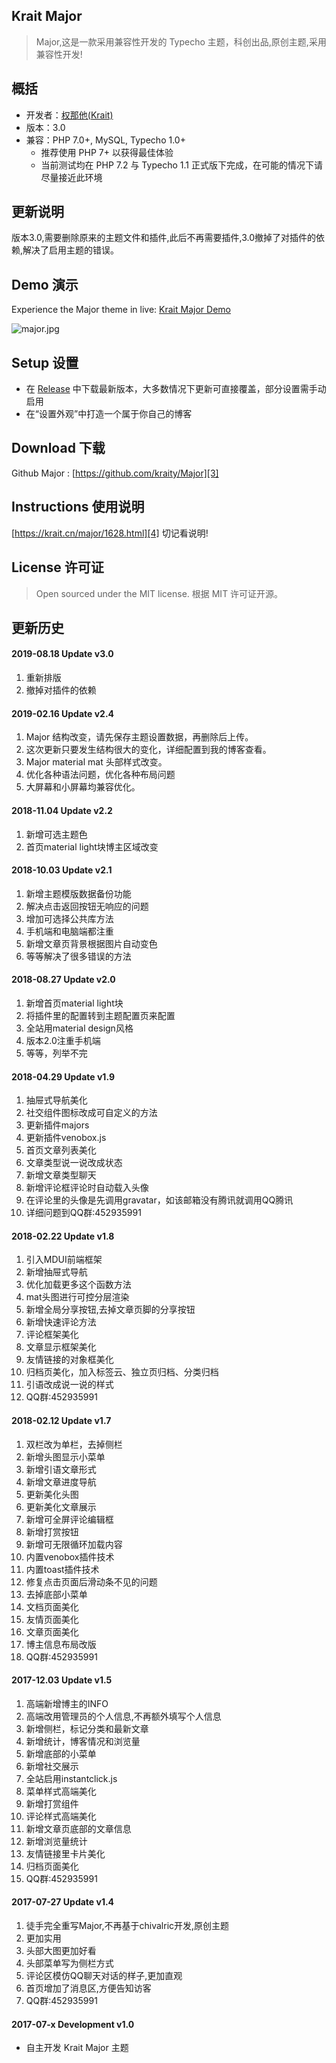 ## Krait Major ##

>Major,这是一款采用兼容性开发的 Typecho 主题，科创出品,原创主题,采用兼容性开发!

## 概括 ##
- 开发者：[权那他(Krait)][1]
- 版本：3.0
- 兼容：PHP 7.0+, MySQL, Typecho 1.0+
  - 推荐使用 PHP 7+ 以获得最佳体验
  - 当前测试均在 PHP 7.2 与 Typecho 1.1 正式版下完成，在可能的情况下请尽量接近此环境

## 更新说明 ##

版本3.0,需要删除原来的主题文件和插件,此后不再需要插件,3.0撤掉了对插件的依赖,解决了启用主题的错误。

## Demo 演示

Experience the Major theme in live: [Krait Major Demo](https://krait.cn)

![major.jpg][2]

## Setup 设置

- 在 [Release](https://github.com/kraity/Major/releases) 中下载最新版本，大多数情况下更新可直接覆盖，部分设置需手动启用
- 在“设置外观”中打造一个属于你自己的博客

## Download 下载 ##
Github Major : [https://github.com/kraity/Major][3]

## Instructions 使用说明 ##

[https://krait.cn/major/1628.html][4] 切记看说明!

## License 许可证 ##
>Open sourced under the MIT license.
>根据 MIT 许可证开源。

## 更新历史 ##
#### 2019-08.18 Update v3.0 ####

 1. 重新排版
 2. 撤掉对插件的依赖

#### 2019-02.16 Update v2.4 ####

 1. Major 结构改变，请先保存主题设置数据，再删除后上传。
 2. 这次更新只要发生结构很大的变化，详细配置到我的博客查看。
 3. Major material mat 头部样式改变。
 4. 优化各种语法问题，优化各种布局问题
 5. 大屏幕和小屏幕均兼容优化。

#### 2018-11.04 Update v2.2 ####

 1. 新增可选主题色
 2. 首页material light块博主区域改变
 
#### 2018-10.03 Update v2.1 ####

 1. 新增主题模版数据备份功能
 2. 解决点击返回按钮无响应的问题
 3. 增加可选择公共库方法
 4. 手机端和电脑端都注重
 5. 新增文章页背景根据图片自动变色
 6. 等等解决了很多错误的方法

#### 2018-08.27 Update v2.0 ####

 1. 新增首页material light块
 2. 将插件里的配置转到主题配置页来配置
 3. 全站用material design风格
 4. 版本2.0注重手机端
 5. 等等，列举不完

#### 2018-04.29 Update v1.9 ####

 1. 抽屉式导航美化
 2. 社交组件图标改成可自定义的方法
 3. 更新插件majors
 4. 更新插件venobox.js
 5. 首页文章列表美化
 6. 文章类型说一说改成状态
 7. 新增文章类型聊天
 8. 新增评论框评论时自动载入头像
 9. 在评论里的头像是先调用gravatar，如该邮箱没有腾讯就调用QQ腾讯
 10. 详细问题到QQ群:452935991 

#### 2018-02.22 Update v1.8 ####

 1. 引入MDUI前端框架
 2. 新增抽屉式导航
 3. 优化加载更多这个函数方法
 4. mat头图进行可控分层渲染
 5. 新增全局分享按钮,去掉文章页脚的分享按钮
 6. 新增快速评论方法
 7. 评论框架美化
 8. 文章显示框架美化
 9. 友情链接的对象框美化
 10. 归档页美化，加入标签云、独立页归档、分类归档
 11. 引语改成说一说的样式
 12. QQ群:452935991 

#### 2018-02.12 Update v1.7 ####
 1. 双栏改为单栏，去掉侧栏
 2. 新增头图显示小菜单
 3. 新增引语文章形式
 4. 新增文章进度导航
 5. 更新美化头图
 6. 更新美化文章展示
 7. 新增可全屏评论编辑框
 8. 新增打赏按钮
 9. 新增可无限循环加载内容
 10. 内置venobox插件技术
 11. 内置toast插件技术
 12. 修复点击页面后滑动条不见的问题
 13. 去掉底部小菜单
 14. 文档页面美化
 15. 友情页面美化
 16. 文章页面美化
 17. 博主信息布局改版
 18. QQ群:452935991 

#### 2017-12.03 Update v1.5 ####
 1. 高端新增博主的INFO
 2. 高端改用管理员的个人信息,不再额外填写个人信息
 3. 新增侧栏，标记分类和最新文章
 4. 新增统计，博客情况和浏览量
 5. 新增底部的小菜单
 6. 新增社交展示
 7. 全站启用instantclick.js
 8. 菜单样式高端美化
 9. 新增打赏组件
 10. 评论样式高端美化
 11. 新增文章页底部的文章信息
 12. 新增浏览量统计
 13. 友情链接里卡片美化
 14. 归档页面美化
 15. QQ群:452935991 

#### 2017-07-27 Update v1.4 ####
 1. 徒手完全重写Major,不再基于chivalric开发,原创主题
 2. 更加实用
 3. 头部大图更加好看
 4. 头部菜单写为侧栏方式
 5. 评论区模仿QQ聊天对话的样子,更加直观
 6. 首页增加了消息区,方便告知访客
 7. QQ群:452935991 

#### 2017-07-x Development v1.0 #### 

 - 自主开发 Krait Major 主题


  [1]: https://krait.cn
  [2]: https://library.krait.cn/usr/uploads/2019/08/3257005576.jpg
  [3]: https://krait.cn/d/major
  [4]: https://krait.cn/major/1628.html

